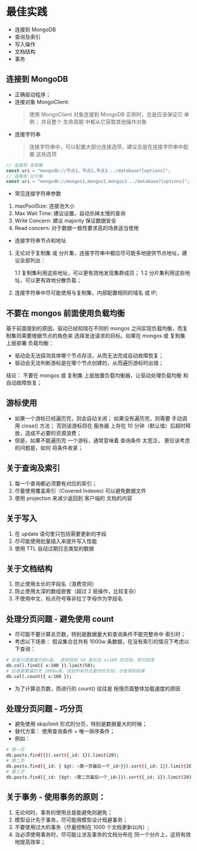 # 最佳实践

- 连接到 MongoDB
- 查询及索引
- 写入操作
- 文档结构
- 事务

## 连接到 MongoDB

- 正确驱动程序；
- 连接对象 MongoClient:
  > 使用 MongoClient 对象连接到 MongoDB 实例时，总是应该保证它 单例；
  > 并且整个 生命周期 中都从它获取其他操作对象
- 连接字符串
  > 连接字符串中，可以配置大部分连接选项，建议总是在连接字符串中配置
  > 这些选项

```js
// 连接到 复制集
const uri = "mongodb://节点1，节点2,节点3.../database?[options]";
// 连接到 分片集
const uri = "mongodb://mongos1,mongos2,mongos3.../database?[options]";
```

- 常见连接字符串参数

1. maxPoolSize: 连接池大小
2. Max Wait Time: 建议设置，自动杀掉太慢的查询
3. Write Concern: 建议 majority 保证数据安全
4. Read concern: 对于数据一致性要求高的场景适当使用

- 连接字符串节点和地址

1. 无论对于复制集 或 分片集，连接字符串中都应尽可能多地提供节点地址，建议全部列出：

   1.1 复制集利用这些地址，可以更有效地发现集群成员；
   1.2 分片集利用这些地址，可以更有效地分散负载；

2. 连接字符串中尽可能使用与复制集，内部配置相同的域名 或 IP;

## 不要在 mongos 前面使用负载均衡

基于前面提到的原因，驱动已经知晓在不同的 mongos 之间实现负载均衡，而复制集则需要根据节点的角色来
选择发送请求的目标。如果在 mongos 或 复制集 上层部署 负载均衡：

- 驱动会无法探测具体哪个节点存活，从而无法完成自动故障恢复；
- 驱动会无法判断游标是在哪个节点创建的，从而遍历游标时出错；

结论： 不要在 mongos 或 复制集 上层放置负载均衡器，让驱动处理负载均衡 和 自动故障恢复；

## 游标使用

- 如果一个游标已经遍历完，则会自动关闭； 如果没有遍历完，则需要 手动调用 close() 方法；
  否则该游标将在 服务器 上存在 10 分钟（默认值）后超时释放，造成不必要的资源浪费；
- 但是，如果不能遍历完 一个游标，通常意味着 查询条件 太宽泛， 更应该考虑的问题是，如何
  将条件收紧；

## 关于查询及索引

1. 每一个查询都必须要有对应的索引；
2. 尽量使用覆盖索引（Covered Indexes) 可以避免数据文件
3. 使用 projection 来减少返回到 客户端的 文档的内容

## 关于写入

1. 在 update 语句里只包括需要更新的字段
2. 尽可能使用批量插入来提升写入性能
3. 使用 TTL 自动过期日志类型的数据

## 关于文档结构

1. 防止使用太长的字段名（浪费空间）
2. 防止使用太深的数组嵌套（超过 2 层操作，比较复杂）
3. 不使用中文，标点符号等非拉丁字母作为字段名

## 处理分页问题 - 避免使用 count

- 尽可能不要计算总页数，特别是数据量大和查询条件不能完整命中 索引时；
- 考虑以下场景： 假设集合总共有 1000w 条数据，在没有索引的情况下考虑以下查询：

```sh
# 前者只需要遍历前n条， 直到找到 50 条队伍 x=100 的文档，即可结束
db.coll.find({ x:100 }).limit(50);
# 后者需要遍历完 1000w条，找到所有符合要求的文档，才能得到结果
db.coll.count({ x:100 });
```

- 为了计算总页数，而进行的 count() 往往是 拖慢页面整体加载速度的原因

## 处理分页问题 - 巧分页

- 避免使用 skip/limit 形式的分页，特别是数据量大的时候；
- 替代方案： 使用查询条件 + 唯一排序条件；
- 例如：

```sh
# 第一页
db.posts.find({}).sort({_id: 1}).limit(20);
# 第二页
db.posts.find({_id: { $gt: <第一页最后一个_id>}}).sort({_id: 1}).limit(20);
# 第三页
db.posts.find({_id: {$gt: <第二页最后一个_id>}}).sort({_id: 1}).limit(20);
```

## 关于事务 - 使用事务的原则：

1. 无论何时，事务的使用总是能避免则避免；
2. 模型设计先于事务，尽可能用模型设计规避事务；
3. 不要使用过大的事务（尽量控制在 1000 个文档更新以内）;
4. 当必须使用事务时，尽可能让涉及事务的文档分布在 同一个分片上，这将有效地提高效率；
